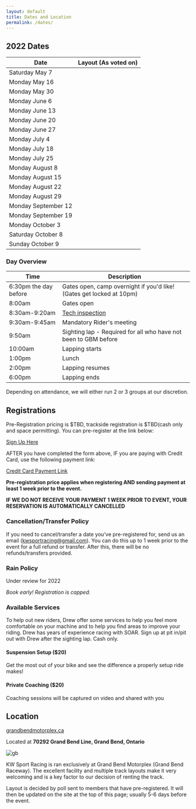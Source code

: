 ```yaml
---
layout: default
title: Dates and Location
permalink: /dates/
---
```


## 2022 Dates

| Date                | Layout (As voted on) |
|---------------------|----------------------|
| Saturday May 7      |                      |
| Monday May 16       |                      |
| Monday May 30       |                      |
| Monday June 6       |                      |
| Monday June 13      |                      |
| Monday June 20      |                      |
| Monday June 27      |                      |
| Monday July 4       |                      |
| Monday July 18      |                      |
| Monday July 25      |                      |
| Monday August 8     |                      |
| Monday August 15    |                      |
| Monday August 22    |                      |
| Monday August 29    |                      |
| Monday September 12 |                      |
| Monday September 19 |                      |
| Monday October 3    |                      |
| Saturday October 8  |                      |
| Sunday October 9    |                      |




### Day Overview

| Time                  | Description                                                                  |
|-----------------------|------------------------------------------------------------------------------|
| 6:30pm the day before | Gates open, camp overnight if you'd like! (Gates get locked at 10pm)         |
| 8:00am                | Gates open                                                                   |
| 8:30am-9:20am         | [Tech inspection](/rules/)                                                   |
| 9:30am-9:45am         | Mandatory Rider's meeting                                                    |
| 9:50am                | Sighting lap - Required for all who have not been to GBM before              |
| 10:00am               | Lapping starts                                                               |
| 1:00pm                | Lunch                                                                        |
| 2:00pm                | Lapping resumes                                                              |
| 6:00pm                | Lapping ends                                                                 |

Depending on attendance, we will either run 2 or 3 groups at our discretion.




## Registrations
Pre-Registration pricing is $TBD, trackside registration is $TBD(cash only and space permitting).
You can pre-register at the link below:

[Sign Up Here](https://docs.google.com/forms/d/e/1FAIpQLScdUyBLHJXUJ3dOnGgL6Ry43QloMiEpHzTevDPDu1f5sZiz9A/viewform?usp=sf_link)

AFTER you have completed the form above, IF you are paying with Credit Card, use the following payment link:

[Credit Card Payment Link](https://google.ca)

**Pre-registration price applies when registering AND sending payment at least 1 week prior to the event.**

**IF WE DO NOT RECEIVE YOUR PAYMENT 1 WEEK PRIOR TO EVENT, YOUR RESERVATION IS AUTOMATICALLY CANCELLED**



### Cancellation/Transfer Policy

If you need to cancel/transfer a date you've pre-registered for, send us an email (kwsportracing@gmail.com). You can do this up to 1 week prior to the event for a full refund or transfer. After this, there will be no refunds/transfers provided.



### Rain Policy

Under review for 2022

*Book early! Registration is capped.*




### Available Services

To help out new riders, Drew offer some services to help you feel more comfortable on your machine and to help you find areas to improve your riding. Drew has years of experience racing with SOAR. Sign up at pit in/pit out with Drew after the sighting lap. Cash only.

#### Suspension Setup ($20)
Get the most out of your bike and see the difference a properly setup ride makes!

#### Private Coaching ($20)
Coaching sessions will be captured on video and shared with you




## Location

[grandbendmotorplex.ca](http://www.grandbendmotorplex.ca/grand-bend-raceway/)

Located at **70292 Grand Bend Line, Grand Bend, Ontario**

![gb](/img/raceway.jpg)

KW Sport Racing is ran exclusively at Grand Bend Motorplex (Grand Bend Raceway). The excellent facility and multiple track layouts make it very welcoming and is a key factor to our decision of renting the track.

Layout is decided by poll sent to members that have pre-registered. It will then be updated on the site at the top of this page; usually 5-6 days before the event.
